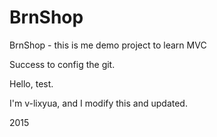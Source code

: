 # BrnShop
BrnShop - this is me demo project to learn MVC

Success to config the git.


Hello, test.


I'm v-lixyua, and I modify this and updated.

2015
